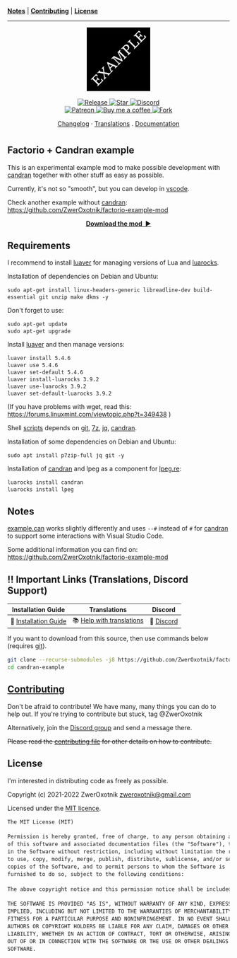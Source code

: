 **[Notes](#notes)** |
**[Contributing](#contributing)** |
**[License](#license)**

---

<p align="center">
  <img
    width="144"
    src="thumbnail.png"
    alt="Example mod"
  />
</p>

<p align="center">
  <a href="https://github.com/ZwerOxotnik/example-mod/tags">
    <img src="https://img.shields.io/github/tag/ZwerOxotnik/factorio-candran-example.svg?label=Release&color=FF5500" alt="Release">
  </a>
  <a href="https://github.com/ZwerOxotnik/example-mod/stargazers">
    <img src="https://img.shields.io/github/stars/ZwerOxotnik/factorio-candran-example.svg?label=Stars&color=F08125" alt="Star">
  </a>
  <a href="https://discord.gg/YyJVUCa">
    <img src="https://discordapp.com/api/guilds/480103519769067542/widget.png?style=shield" alt="Discord">
  <br/>
  <a href="https://www.patreon.com/ZwerOxotnik">
    <img src="https://ionicabizau.github.io/badges/patreon.svg" alt="Patreon">
  <a href="https://ko-fi.com/zweroxotnik">
    <img src="https://www.buymeacoffee.com/assets/img/guidelines/download-assets-sm-2.svg" height="20" alt="Buy me a coffee">
  <a href="http://github.com/ZwerOxotnik/example-mod/fork">
    <img src="https://img.shields.io/github/forks/ZwerOxotnik/factorio-candran-example.svg?label=Forks&color=7889DD" alt="Fork">
  </a>
</p>

<p align="center">
  <a href="changelog.txt">Changelog</a>
  ·
  <a href="https://crowdin.com/project/factorio-mods-localization">Translations</a>
  .
  <a href="https://zweroxotnik.github.io/factorio-candran-example/">Documentation</a>
</p>

<h1></h1>

<!-- Put your "fancy" image/video here -->
<!-- <img
  src=""
  align="right"
/> -->

Factorio + Candran example
--------------------------

This is an experimental example mod to make possible development with [candran] together with other stuff as easy as possible.

Currently, it's not so "smooth", but you can develop in [vscode].

Check another example without [candran]: https://github.com/ZwerOxotnik/factorio-example-mod

<p align="center">
  <a href="https://mods.factorio.com/mod/example-mod/downloads"><strong>Download the mod&nbsp;&nbsp;▶</strong></a>
</p>

Requirements
------------

I recommend to install [luaver] for managing versions of Lua and [luarocks].

Installation of dependencies on Debian and Ubuntu:

```shell
sudo apt-get install linux-headers-generic libreadline-dev build-essential git unzip make dkms -y
```

Don't forget to use:

```shell
sudo apt-get update
sudo apt-get upgrade
```

Install [luaver] and then manage versions:

```shell
luaver install 5.4.6
luaver use 5.4.6
luaver set-default 5.4.6
luaver install-luarocks 3.9.2
luaver use-luarocks 3.9.2
luaver set-default-luarocks 3.9.2
```

(If you have problems with wget, read this: https://forums.linuxmint.com/viewtopic.php?t=349438 )

Shell [scripts](./.scripts) depends on [git], [7z], [jq], [candran].

Installation of some dependencies on Debian and Ubuntu:

```shell
sudo apt install p7zip-full jq git -y
```

Installation of [candran] and lpeg as a component for [lpeg.re]:

```shell
luarocks install candran
luarocks install lpeg
```

Notes
-----

[example.can](./example.can) works slightly differently and uses `--#` instead of `#` for [candran] to support some interactions with Visual Studio Code.

Some additional information you can find on: https://github.com/ZwerOxotnik/factorio-example-mod

‼️ Important Links (Translations, Discord Support)
---------------------------------------------------------------

| Installation Guide | Translations | Discord |
| ------------------ | ------------ | ------- |
| 📖 [Installation Guide](https://wiki.factorio.com/index.php?title=Installing_Mods) | 📚 [Help with translations](https://crowdin.com/project/factorio-mods-localization) | 🦜 [Discord][discord] |

If you want to download from this source, then use commands below (requires [git][git]).

```bash
git clone --recurse-submodules -j8 https://github.com/ZwerOxotnik/factorio-candran-example candran-example
cd candran-example
```

[Contributing](/CONTRIBUTING.md)
--------------------------------

Don't be afraid to contribute! We have many, many things you can do to help out. If you're trying to contribute but stuck, tag @ZwerOxotnik

Alternatively, join the [Discord group][Discord] and send a message there.

~~Please read the [contributing file](/CONTRIBUTING.md) for other details on how to contribute.~~

License
-------

I'm interested in distributing code as freely as possible.

Copyright (c) 2021-2022 ZwerOxotnik <zweroxotnik@gmail.com>

Licensed under the [MIT licence](https://tldrlegal.com/license/mit-license).

```txt
The MIT License (MIT)

Permission is hereby granted, free of charge, to any person obtaining a copy
of this software and associated documentation files (the "Software"), to deal
in the Software without restriction, including without limitation the rights
to use, copy, modify, merge, publish, distribute, sublicense, and/or sell
copies of the Software, and to permit persons to whom the Software is
furnished to do so, subject to the following conditions:

The above copyright notice and this permission notice shall be included in all copies or substantial portions of the Software.

THE SOFTWARE IS PROVIDED "AS IS", WITHOUT WARRANTY OF ANY KIND, EXPRESS OR
IMPLIED, INCLUDING BUT NOT LIMITED TO THE WARRANTIES OF MERCHANTABILITY,
FITNESS FOR A PARTICULAR PURPOSE AND NONINFRINGEMENT. IN NO EVENT SHALL THE
AUTHORS OR COPYRIGHT HOLDERS BE LIABLE FOR ANY CLAIM, DAMAGES OR OTHER
LIABILITY, WHETHER IN AN ACTION OF CONTRACT, TORT OR OTHERWISE, ARISING FROM,
OUT OF OR IN CONNECTION WITH THE SOFTWARE OR THE USE OR OTHER DEALINGS IN THE
SOFTWARE.
```

[jq]: https://stedolan.github.io/jq/download/
[7z]: https://www.7-zip.org/download.html
[luaver]: https://github.com/DhavalKapil/luaver
[lpeg.re]: http://www.inf.puc-rio.br/~roberto/lpeg/re.html
[candran]: https://github.com/Reuh/candran
[luarocks]: https://luarocks.org/
[discord]: https://discord.gg/YyJVUCa
[vscode]: https://code.visualstudio.com/
[Atom]: https://atom.io/
[GitHub-page]: https://zweroxotnik.github.io/factorio-candran-example/
[git]: https://git-scm.com/downloads
[factorio-mod-luacheck]: https://github.com/Roang-zero1/factorio-mod-luacheck
[sphinx]: https://www.sphinx-doc.org/en/master/
[EmmyLua-Annotations]: https://github.com/sumneko/lua-language-server/wiki/EmmyLua-Annotations
[m2r2]: https://github.com/crossnox/m2r2
[sphinx-rtd-theme]: https://github.com/readthedocs/sphinx_rtd_theme
[sphinx-lua]: https://github.com/boolangery/sphinx-lua
